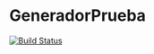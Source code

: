 # GeneradorPrueba
[![Build Status](https://travis-ci.org/antelor/GeneradorPrueba.svg?branch=master)](https://travis-ci.org/antelor/GeneradorPrueba)
